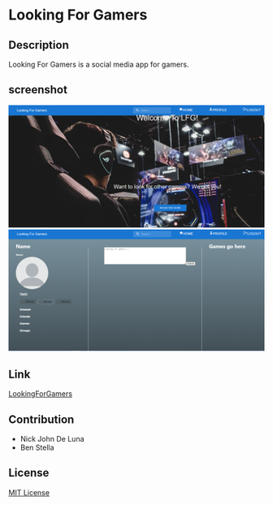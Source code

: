 # Looking For Gamers

## Description
Looking For Gamers is a social media app for gamers.

## screenshot
![screenshot](readmeImages\Capture.PNG)
![screenshot](readmeImages\Capture2.PNG)



## Link
[LookingForGamers](https://looking-for-gamer.herokuapp.com/)

## Contribution
* Nick John De Luna
* Ben Stella

## License
[MIT License](LICENSE)
